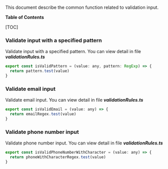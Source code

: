 This document describe the common function related to validation input.


**Table of Contents**

[TOC]

### Validate input with a specified pattern

Validate input with a specified pattern. You can view detail in file ***validationRules.ts***

```js
export const isValidPattern = (value: any, pattern: RegExp) => {
  return pattern.test(value)
}

```

### Validate email input

Validate email input. You can view detail in file ***validationRules.ts***

```js
export const isValidEmail = (value: any) => {
  return emailRegex.test(value)
}

```

### Validate phone number input

Validate phone number input. You can view detail in file ***validationRules.ts***

```js
export const isValidPhoneNumberWithCharacter = (value: any) => {
  return phoneWithCharacterRegex.test(value)
}

```